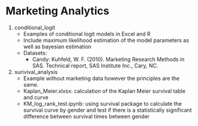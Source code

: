 # Marketing Analytics

1) conditional_logit
    - Examples of conditional logit models in Excel and R
    - Include maximum likelihood estimation of the model parameters as well as bayesian estimation
    - Datasets:
        - Candy: Kuhfeld, W. F. (2010). Marketing Research Methods in SAS. Technical report, SAS Institute Inc., Cary, NC.
2) surivival_analysis
    - Example without marketing data however the principles are the same. 
    - Kaplan_Meier.xlxsx: calculation of the Kaplan Meier survival table and curve
    - KM_log_rank_test.ipynb: using survival package to calculate the survival curve by gender and test if there is a statistically significant difference between survival times between gender